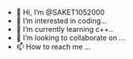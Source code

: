 - 👋 Hi, I’m @SAKET1052000
- 👀 I’m interested in coding...
- 🌱 I’m currently learning c++..
- 💞️ I’m looking to collaborate on ...
- 📫 How to reach me ...

<!---
SAKET1052000/SAKET1052000 is a ✨ special ✨ repository because its `README.md` (this file) appears on your GitHub profile.
You can click the Preview link to take a look at your changes.
--->

